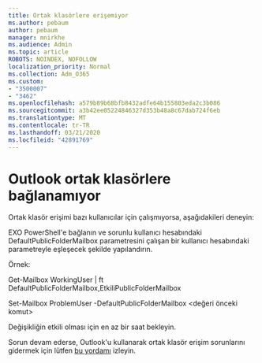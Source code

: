 ```yaml
---
title: Ortak klasörlere erişemiyor
ms.author: pebaum
author: pebaum
manager: mnirkhe
ms.audience: Admin
ms.topic: article
ROBOTS: NOINDEX, NOFOLLOW
localization_priority: Normal
ms.collection: Adm_O365
ms.custom:
- "3500007"
- "3462"
ms.openlocfilehash: a579b89b68bfb8432adfe64b155803eda2c3b086
ms.sourcegitcommit: a3b42ee05224846327d353b48a8c67dab724f6eb
ms.translationtype: MT
ms.contentlocale: tr-TR
ms.lasthandoff: 03/21/2020
ms.locfileid: "42891769"
---
```

# <a name="outlook-cannot-connect-to-public-folders"></a>Outlook ortak klasörlere bağlanamıyor

Ortak klasör erişimi bazı kullanıcılar için çalışmıyorsa, aşağıdakileri deneyin:

EXO PowerShell'e bağlanın ve sorunlu kullanıcı hesabındaki DefaultPublicFolderMailbox parametresini çalışan bir kullanıcı hesabındaki parametreyle eşleşecek şekilde yapılandırın.

Örnek:

Get-Mailbox WorkingUser | ft DefaultPublicFolderMailbox,EtkiliPublicFolderMailbox

Set-Mailbox ProblemUser -DefaultPublicFolderMailbox \<değeri önceki komut>

Değişikliğin etkili olması için en az bir saat bekleyin.

Sorun devam ederse, Outlook'u kullanarak ortak klasör erişim sorunlarını gidermek için lütfen [bu yordamı](https://aka.ms/pfcte) izleyin.